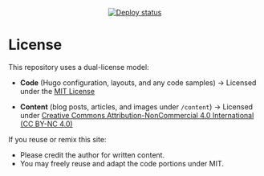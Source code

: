 <p align="center">
  <a href="https://inverted-tree.github.io/">
    <img src="https://github.com/inverted-tree/inverted-tree.github.io/actions/workflows/pages.yml/badge.svg" alt="Deploy status">
  </a>
</p>

# License

This repository uses a dual-license model:

- **Code** (Hugo configuration, layouts, and any code samples)
  → Licensed under the [MIT License](./LICENSE)

- **Content** (blog posts, articles, and images under `/content`)
  → Licensed under [Creative Commons Attribution-NonCommercial 4.0 International (CC BY-NC 4.0)](./LICENSE-CONTENT)

If you reuse or remix this site:
- Please credit the author for written content.
- You may freely reuse and adapt the code portions under MIT.
